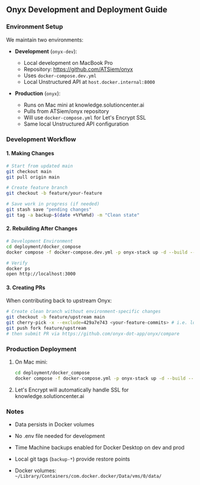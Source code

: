 ## Onyx Development and Deployment Guide

### Environment Setup
We maintain two environments:
- **Development** (`onyx-dev`): 
  - Local development on MacBook Pro
  - Repository: https://github.com/ATSiem/onyx
  - Uses `docker-compose.dev.yml`
  - Local Unstructured API at `host.docker.internal:8000`

- **Production** (`onyx`):
  - Runs on Mac mini at knowledge.solutioncenter.ai
  - Pulls from ATSiem/onyx repository
  - Will use `docker-compose.yml` for Let's Encrypt SSL
  - Same local Unstructured API configuration

### Development Workflow

#### 1. Making Changes
```bash
# Start from updated main
git checkout main
git pull origin main

# Create feature branch
git checkout -b feature/your-feature

# Save work in progress (if needed)
git stash save "pending changes"
git tag -a backup-$(date +%Y%m%d) -m "Clean state"
```

#### 2. Rebuilding After Changes
```bash
# Development Environment
cd deployment/docker_compose
docker compose -f docker-compose.dev.yml -p onyx-stack up -d --build --force-recreate

# Verify
docker ps
open http://localhost:3000
```

#### 3. Creating PRs
When contributing back to upstream Onyx:
```bash
# Create clean branch without environment-specific changes
git checkout -b feature/upstream main
git cherry-pick -x --exclude=429a7e743 <your-feature-commits> # i.e. local Unstructured API URL change
git push fork feature/upstream
# then submit PR via https://github.com/onyx-dot-app/onyx/compare
```

### Production Deployment
1. On Mac mini:
   ```bash
   cd deployment/docker_compose
   docker compose -f docker-compose.yml -p onyx-stack up -d --build --force-recreate
   ```
2. Let's Encrypt will automatically handle SSL for knowledge.solutioncenter.ai

### Notes
- Data persists in Docker volumes

- No .env file needed for development
- Time Machine backups enabled for Docker Desktop on dev and prod
- Local git tags (`backup-*`) provide restore points
- Docker volumes: `~/Library/Containers/com.docker.docker/Data/vms/0/data/`
